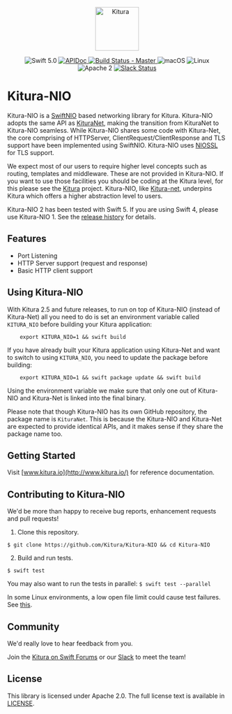 <p align="center">
<a href="http://kitura.io/">
<img src="https://raw.githubusercontent.com/Kitura/Kitura/master/Sources/Kitura/resources/kitura-bird.svg?sanitize=true" height="100" alt="Kitura">
</a>
</p>


<p align="center">
<img src="https://img.shields.io/badge/Swift-5.0-orange.svg?style=flat" alt="Swift 5.0">
<a href="https://kitura.github.io/Kitura-NIO/index.html">
<img src="https://img.shields.io/badge/apidoc-KituraNIO-1FBCE4.svg?style=flat" alt="APIDoc">
</a>
<a href="https://travis-ci.org/Kitura/Kitura-NIO">
<img src="https://travis-ci.org/Kitura/Kitura-NIO.svg?branch=master" alt="Build Status - Master">
</a>
<img src="https://img.shields.io/badge/os-macOS-green.svg?style=flat" alt="macOS">
<img src="https://img.shields.io/badge/os-linux-green.svg?style=flat" alt="Linux">
<img src="https://img.shields.io/badge/license-Apache2-blue.svg?style=flat" alt="Apache 2">
<a href="http://swift-at-ibm-slack.mybluemix.net/">
<img src="http://swift-at-ibm-slack.mybluemix.net/badge.svg" alt="Slack Status">
</a>
</p>

# Kitura-NIO

Kitura-NIO is a [SwiftNIO](https://github.com/apple/swift-nio) based networking library for Kitura. Kitura-NIO adopts the same API as [KituraNet](https://github.com/Kitura/Kitura-net), making the transition from KituraNet to Kitura-NIO seamless. While Kitura-NIO shares some code with Kitura-Net, the core comprising of HTTPServer, ClientRequest/ClientResponse and TLS support have been implemented using SwiftNIO. Kitura-NIO uses [NIOSSL](https://github.com/apple/swift-nio-ssl) for TLS support.

We expect most of our users to require higher level concepts such as routing, templates and middleware. These are not provided in Kitura-NIO. If you want to use those facilities you should be coding at the Kitura level, for this please see the [Kitura](https://github.com/Kitura/Kitura) project. Kitura-NIO, like  [Kitura-net](https://github.com/Kitura/Kitura-net), underpins Kitura which offers a higher abstraction level to users.

Kitura-NIO 2 has been tested with Swift 5. If you are using Swift 4, please use Kitura-NIO 1. See the [release history](https://github.com/Kitura/Kitura-NIO/releases) for details.

## Features

- Port Listening
- HTTP Server support (request and response)
- Basic HTTP client support

## Using Kitura-NIO

With Kitura 2.5 and future releases, to run on top of Kitura-NIO (instead of Kitura-Net) all you need to do is set an environment variable called `KITURA_NIO` before building your Kitura application:

```shell
    export KITURA_NIO=1 && swift build
```

If you have already built your Kitura application using Kitura-Net and want to switch to using `KITURA_NIO`, you need to update the package before building:

```shell
    export KITURA_NIO=1 && swift package update && swift build
```

Using the environment variable we make sure that only one out of Kitura-NIO and Kitura-Net is linked into the final binary.

Please note that though Kitura-NIO has its own GitHub repository, the package name is `KituraNet`. This is because the Kitura-NIO and Kitura-Net are expected to provide identical APIs, and it makes sense if they share the package name too.


## Getting Started

Visit [www.kitura.io](http://www.kitura.io/) for reference documentation.

## Contributing to Kitura-NIO

We'd be more than happy to receive bug reports, enhancement requests and pull requests!

1. Clone this repository.

`$ git clone https://github.com/Kitura/Kitura-NIO && cd Kitura-NIO`

2. Build and run tests.

`$ swift test`

You may also want to run the tests in parallel:
`$ swift test --parallel`

In some Linux environments, a low open file limit could cause test failures. See [this](https://github.com/Kitura/Kitura-NIO/issues/1).

## Community

We'd really love to hear feedback from you.

Join the [Kitura on Swift Forums](https://forums.swift.org/c/related-projects/kitura) or our [Slack](http://swift-at-ibm-slack.mybluemix.net/) to meet the team!

## License

This library is licensed under Apache 2.0. The full license text is available in [LICENSE](https://github.com/Kitura/Kitura-NIO/blob/master/LICENSE.txt).
